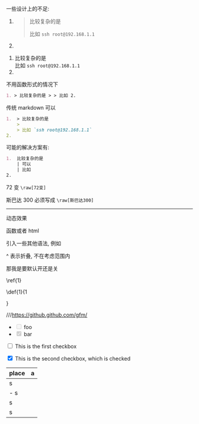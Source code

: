 

一些设计上的不足:

1.  > 比较复杂的是
    >
    > 比如 `ssh root@192.168.1.1`
2.

1)  比较复杂的是 <br>
    比如 `ssh root@192.168.1.1`
2)

不用函数形式的情况下

```md
1. > 比较复杂的是 > > 比如 2.
```

传统 markdown 可以

```md
1.  > 比较复杂的是
    >
    > 比如 `ssh root@192.168.1.1`
2.
```

可能的解决方案有:

```md
1.  比较复杂的是
    | 可以
    | 比如
2.
```

72 变 `\raw[72变]`

斯巴达 300 必须写成 `\raw[斯巴达300]`

---







动态效果

函数或者 html

引入一些其他语法, 例如

^ 表示折叠, 不在考虑范围内

那我是要默认开还是关

\ref{1}

\def{1}{1

}

///https://github.github.com/gfm/

<ul>
<li><input disabled="" type="checkbox"> foo</li>
<li><input checked="" disabled="" type="checkbox"> bar</li>
</ul>

<p>
  <input type="checkbox" id="cbox1">
  <label for="cbox1">This is the first checkbox</label>
</p>
<p>
  <input type="checkbox" id="cbox2" value="second_checkbox" checked="checked">
  <label for="cbox2">This is the second checkbox, which is checked</label>
</p>



| place | a   |
| :---- | --- |
| s     |
| - s   |
| s     |
| s     |
